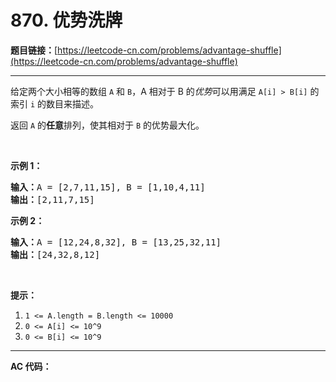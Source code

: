 # 870. 优势洗牌

**题目链接：**[https://leetcode-cn.com/problems/advantage-shuffle](https://leetcode-cn.com/problems/advantage-shuffle)

---

<div class="content__1Y2H">
 <div class="notranslate">
  <p>给定两个大小相等的数组&nbsp;<code>A</code>&nbsp;和&nbsp;<code>B</code>，A 相对于 B 的<em>优势</em>可以用满足&nbsp;<code>A[i] &gt; B[i]</code>&nbsp;的索引 <code>i</code>&nbsp;的数目来描述。</p> 
  <p>返回&nbsp;<code>A</code>&nbsp;的<strong>任意</strong>排列，使其相对于 <code>B</code>&nbsp;的优势最大化。</p> 
  <p>&nbsp;</p> 
  <p><strong>示例 1：</strong></p> 
  <pre class="language-text"><strong>输入：</strong>A = [2,7,11,15], B = [1,10,4,11]
<strong>输出：</strong>[2,11,7,15]
</pre> 
  <p><strong>示例 2：</strong></p> 
  <pre class="language-text"><strong>输入：</strong>A = [12,24,8,32], B = [13,25,32,11]
<strong>输出：</strong>[24,32,8,12]
</pre> 
  <p>&nbsp;</p> 
  <p><strong>提示：</strong></p> 
  <ol> 
   <li><code>1 &lt;= A.length = B.length &lt;= 10000</code></li> 
   <li><code>0 &lt;= A[i] &lt;= 10^9</code></li> 
   <li><code>0 &lt;= B[i] &lt;= 10^9</code></li> 
  </ol> 
 </div>
</div>

---

**AC 代码：**

```java

```